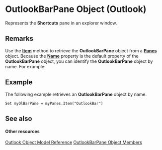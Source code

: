 
# OutlookBarPane Object (Outlook)

Represents the  **Shortcuts** pane in an explorer window.


## Remarks

Use the  **[Item](1c4129d3-220b-accb-f547-afa973b7048b.md)** method to retrieve the **OutlookBarPane** object from a **[Panes](657d1adf-41e0-858f-c734-e435153ae9ad.md)** object. Because the **[Name](fc948c3e-1029-b426-c906-bc66231fa653.md)** property is the default property of the **OutlookBarPane** object, you can identify the **OutlookBarPane** object by name. For example:


## Example

The following example retrieves an  **OutlookBarPane** object by name.


```
Set myOlBarPane = myPanes.Item("OutlookBar")
```


## See also


#### Other resources


[Outlook Object Model Reference](http://msdn.microsoft.com/library/73221b13-d8d8-99b8-3394-b95dbbfd5ddc%28Office.15%29.aspx)
[OutlookBarPane Object Members](c5453689-853b-d247-6be7-8d1f839eded7.md)
